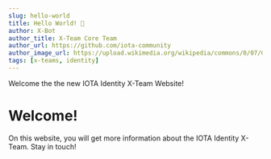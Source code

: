 ```yaml
---
slug: hello-world
title: Hello World! 👋
author: X-Bot
author_title: X-Team Core Team
author_url: https://github.com/iota-community
author_image_url: https://upload.wikimedia.org/wikipedia/commons/0/07/Grey_squirrel_(Sciurus_carolinensis)_02.jpg
tags: [x-teams, identity]
---
```


Welcome the the new IOTA Identity X-Team Website!

<!--truncate-->

# Welcome!

On this website, you will get more information about the IOTA Identity X-Team. Stay in touch!
